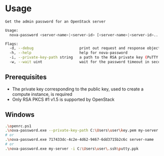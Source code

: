 # Usage

```sh
Get the admin password for an OpenStack server

Usage:
  nova-password <server-name>|<server-id> [<server-name>|<server-id>...] [flags]

Flags:
  -d, --debug                     print out request and response objects
  -h, --help                      help for nova-password
  -i, --private-key-path string   a path to the RSA private key (PuTTY and OpenSSH formats) (default "~/.ssh/id_rsa")
  -w, --wait uint                 wait for the password timeout in seconds
```

## Prerequisites

* The private key corresponding to the public key, used to create a compute instance, is required
* Only RSA PKCS #1 v1.5 is supported by OpenStack

## Windows

```sh
.\openrc.ps1
.\nova-password.exe --private-key-path C:\Users\user\key.pem my-server
# or
.\nova-password.exe 717433dc-4c2e-4d62-9467-6dd3715b2c6c server-name
# or
.\nova-password.exe my-server -i C:\Users\user\.ssh\putty.ppk
```
